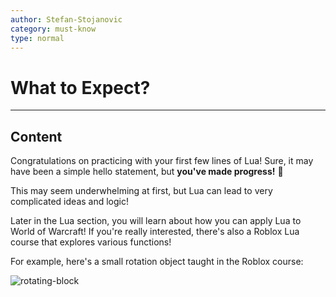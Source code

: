 ```yaml
---
author: Stefan-Stojanovic
category: must-know
type: normal
---
```


# What to Expect?

---
## Content

Congratulations on practicing with your first few lines of Lua! Sure, it may have been a simple hello statement, but **you've made progress!** 🎉

This may seem underwhelming at first, but Lua can lead to very complicated ideas and logic! 

Later in the Lua section, you will learn about how you can apply Lua to World of Warcraft! If you're really interested, there's also a Roblox Lua course that explores various functions! 

For example, here's a small rotation object taught in the Roblox course:

![rotating-block](https://img.enkipro.com/ec104dd401c8fe092d3950f5bde6ddb1.gif)